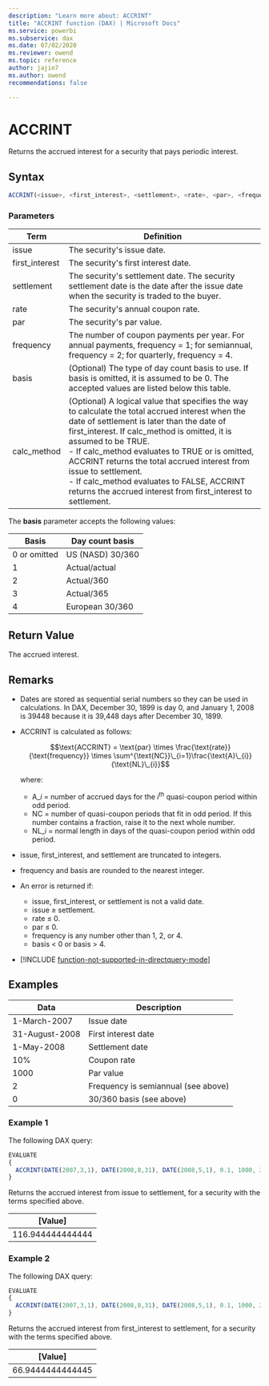```yaml
---
description: "Learn more about: ACCRINT"
title: "ACCRINT function (DAX) | Microsoft Docs"
ms.service: powerbi 
ms.subservice: dax
ms.date: 07/02/2020
ms.reviewer: owend
ms.topic: reference
author: jajin7
ms.author: owend 
recommendations: false

---
```


# ACCRINT

Returns the accrued interest for a security that pays periodic interest.

## Syntax

```js
ACCRINT(<issue>, <first_interest>, <settlement>, <rate>, <par>, <frequency>[, <basis>[, <calc_method>]])
```

### Parameters

|Term|Definition|  
|--------|--------------|  
|issue|The security's issue date.|  
|first_interest|The security's first interest date.|
|settlement|The security's settlement date. The security settlement date is the date after the issue date when the security is traded to the buyer.|
|rate|The security's annual coupon rate.|
|par|The security's par value.|
|frequency|The number of coupon payments per year. For annual payments, frequency = 1; for semiannual, frequency = 2; for quarterly, frequency = 4.|
|basis|(Optional) The type of day count basis to use. If basis is omitted, it is assumed to be 0. The accepted values are listed below this table.|
|calc_method|(Optional) A logical value that specifies the way to calculate the total accrued interest when the date of settlement is later than the date of first_interest. If calc_method is omitted, it is assumed to be TRUE. <br/> - If calc_method evaluates to TRUE or is omitted, ACCRINT returns the total accrued interest from issue to settlement. <br/> - If calc_method evaluates to FALSE, ACCRINT returns the accrued interest from first_interest to settlement.|

The **basis** parameter accepts the following values:

| **Basis**    | **Day count basis** |
| ------------ | ------------------- |
| 0 or omitted | US (NASD) 30/360    |
| 1            | Actual/actual       |
| 2            | Actual/360          |
| 3            | Actual/365          |
| 4            | European 30/360     |

## Return Value

The accrued interest.

## Remarks

- Dates are stored as sequential serial numbers so they can be used in calculations. In DAX, December 30, 1899 is day 0, and January 1, 2008 is 39448 because it is 39,448 days after December 30, 1899.

- ACCRINT is calculated as follows:

  $$\text{ACCRINT} = \text{par} \times \frac{\text{rate}}{\text{frequency}} \times \sum^{\text{NC}}\_{i=1}\frac{\text{A}\_{i}}{\text{NL}\_{i}}$$

  where:

  - $\text{A}\_{i}$ = number of accrued days for the $i^{th}$ quasi-coupon period within odd period.
  - $\text{NC}$ = number of quasi-coupon periods that fit in odd period. If this number contains a fraction, raise it to the next whole number.
  - $\text{NL}\_{i}$ = normal length in days of the quasi-coupon period within odd period.

- issue, first_interest, and settlement are truncated to integers.

- frequency and basis are rounded to the nearest integer.

- An error is returned if:
  - issue, first_interest, or settlement is not a valid date.
  - issue ≥ settlement.
  - rate ≤ 0.
  - par ≤ 0.
  - frequency is any number other than 1, 2, or 4.
  - basis < 0 or basis > 4.

- [!INCLUDE [function-not-supported-in-directquery-mode](includes/function-not-supported-in-directquery-mode.md)]

## Examples

| **Data**       | **Description**                     |
| -------------- | ----------------------------------- |
| 1-March-2007   | Issue date                          |
| 31-August-2008 | First interest date                 |
| 1-May-2008     | Settlement date                     |
| 10%            | Coupon rate                         |
| 1000           | Par value                           |
| 2              | Frequency is semiannual (see above) |
| 0              | 30/360 basis (see above)            |

### Example 1

The following DAX query:

```js
EVALUATE
{
  ACCRINT(DATE(2007,3,1), DATE(2008,8,31), DATE(2008,5,1), 0.1, 1000, 2, 0)
}
```

Returns the accrued interest from issue to settlement, for a security with the terms specified above.

| **[Value]**    |
| ---------------- |
| 116.944444444444 |

### Example 2

The following DAX query:

```js
EVALUATE
{
  ACCRINT(DATE(2007,3,1), DATE(2008,8,31), DATE(2008,5,1), 0.1, 1000, 2, 0, FALSE)
}
```

Returns the accrued interest from first_interest to settlement, for a security with the terms specified above.

| **[Value]**    |
| ---------------- |
| 66.9444444444445 |
